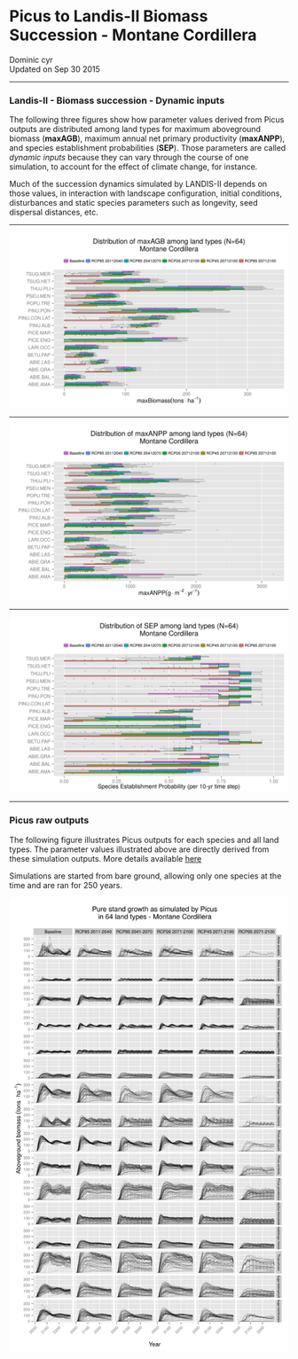 # Picus to Landis-II Biomass Succession - Montane Cordillera
Dominic cyr  
Updated on Sep 30 2015

-------











### Landis-II - Biomass succession - Dynamic inputs

The following three figures show how parameter values derived from Picus outputs are distributed among land types for maximum aboveground biomass (**maxAGB**), maximum annual net primary productivity (**maxANPP**), and species establishment probabilities (**SEP**). Those parameters are called *dynamic inputs* because they can vary through the course of one simulation, to account for the effect of climate change, for instance.

Much of the succession dynamics simulated by LANDIS-II depends on those values, in interaction with landscape configuration, initial conditions, disturbances and static species parameters such as longevity, seed dispersal distances, etc.

-------

![Picus inferred maxAGB](..//figures/ParamDistrib_maxAGB_MC.png)


-------

![Picus inferred maxANPP](..//figures/ParamDistrib_maxANPP_MC.png)


-------

![Picus inferred SEP](..//figures/ParamDistrib_SEP_MC.png)

-------

### Picus raw outputs


The following figure illustrates Picus outputs for each species and all land types. The parameter values illustrated above are directly derived from these simulation outputs. More details available [here](https://github.com/dcyr/PicusToLandisIIBiomassSuccession)

Simulations are started from bare ground, allowing only one species at the time and are ran for 250 years.


![Picus raw outputs](..//figures/picusGrowth_MC.png)

